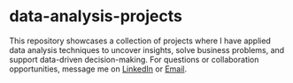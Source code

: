 # data-analysis-projects
 This repository showcases a collection of projects where I have applied data analysis techniques to uncover insights, solve business problems, and support data-driven decision-making.
For questions or collaboration opportunities, message me on [LinkedIn](https://www.linkedin.com/in/manolia-pinar/) or [Email](mailto:anoliapinar@gmail.com).
